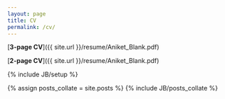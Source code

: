 ```yaml
---
layout: page
title: CV
permalink: /cv/
---
```


[**3-page CV**]({{ site.url }}/resume/Aniket_Blank.pdf)

[**2-page CV**]({{ site.url }}/resume/Aniket_Blank.pdf)

<!-- [3-page CV]({{ site.url }}/assets/cv.pdf) -->

{% include JB/setup %}

{% assign posts_collate = site.posts %}
{% include JB/posts_collate %}
